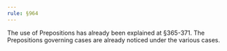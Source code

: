```yaml
---
rule: §964
---
```


The use of Prepositions has already been explained at §365-371. The Prepositions governing cases are already noticed under the various cases.